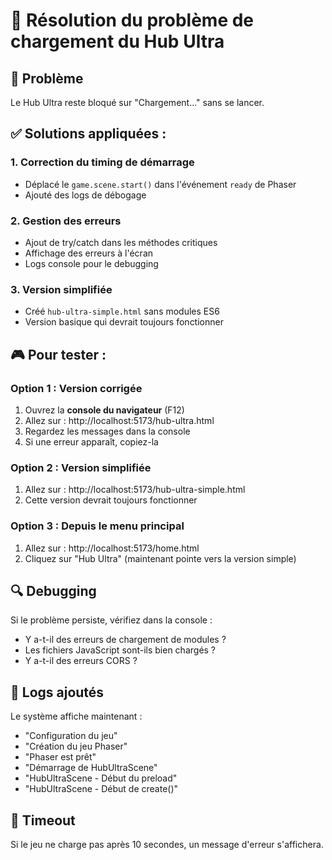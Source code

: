 # 🔧 Résolution du problème de chargement du Hub Ultra

## 🐛 Problème
Le Hub Ultra reste bloqué sur "Chargement..." sans se lancer.

## ✅ Solutions appliquées :

### 1. **Correction du timing de démarrage**
- Déplacé le `game.scene.start()` dans l'événement `ready` de Phaser
- Ajouté des logs de débogage

### 2. **Gestion des erreurs**
- Ajout de try/catch dans les méthodes critiques
- Affichage des erreurs à l'écran
- Logs console pour le debugging

### 3. **Version simplifiée**
- Créé `hub-ultra-simple.html` sans modules ES6
- Version basique qui devrait toujours fonctionner

## 🎮 Pour tester :

### Option 1 : Version corrigée
1. Ouvrez la **console du navigateur** (F12)
2. Allez sur : http://localhost:5173/hub-ultra.html
3. Regardez les messages dans la console
4. Si une erreur apparaît, copiez-la

### Option 2 : Version simplifiée
1. Allez sur : http://localhost:5173/hub-ultra-simple.html
2. Cette version devrait toujours fonctionner

### Option 3 : Depuis le menu principal
1. Allez sur : http://localhost:5173/home.html
2. Cliquez sur "Hub Ultra" (maintenant pointe vers la version simple)

## 🔍 Debugging

Si le problème persiste, vérifiez dans la console :
- Y a-t-il des erreurs de chargement de modules ?
- Les fichiers JavaScript sont-ils bien chargés ?
- Y a-t-il des erreurs CORS ?

## 📝 Logs ajoutés

Le système affiche maintenant :
- "Configuration du jeu"
- "Création du jeu Phaser"
- "Phaser est prêt"
- "Démarrage de HubUltraScene"
- "HubUltraScene - Début du preload"
- "HubUltraScene - Début de create()"

## 🚨 Timeout

Si le jeu ne charge pas après 10 secondes, un message d'erreur s'affichera.
